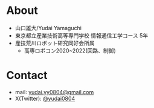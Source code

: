 # About
- 山口雄大/Yudai Yamaguchi
- 東京都立産業技術高等専門学校 情報通信工学コース 5年
- 産技荒川ロボット研究同好会所属
  - 高専ロボコン2020~2022(回路、制御)

# Contact
- mail: yudai.yy0804@gmail.com
- X(Twitter): [@yudai0804](https://x.com/yudai0804)
